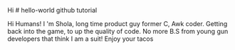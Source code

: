 
Hi # hello-world
github tutorial

Hi Humans!
I 'm Shola, long time product guy former C, Awk coder. Getting back into the game, to up the quality of code.
No more B.S from young gun developers that think I am a suit!
Enjoy your tacos
